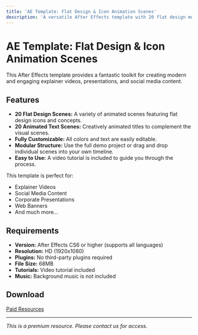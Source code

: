 ```yaml
---
title: 'AE Template: Flat Design & Icon Animation Scenes'
description: 'A versatile After Effects template with 20 flat design motion graphics scenes and 20 animated text scenes. Fully customizable and easy to use.'
---
```


# AE Template: Flat Design & Icon Animation Scenes

This After Effects template provides a fantastic toolkit for creating modern and engaging explainer videos, presentations, and social media content.

## Features

*   **20 Flat Design Scenes:** A variety of animated scenes featuring flat design icons and concepts.
*   **20 Animated Text Scenes:** Creatively animated titles to complement the visual scenes.
*   **Fully Customizable:** All colors and text are easily editable.
*   **Modular Structure:** Use the full demo project or drag and drop individual scenes into your own timeline.
*   **Easy to Use:** A video tutorial is included to guide you through the process.

This template is perfect for:

*   Explainer Videos
*   Social Media Content
*   Corporate Presentations
*   Web Banners
*   And much more...

## Requirements

*   **Version:** After Effects CS6 or higher (supports all languages)
*   **Resolution:** HD (1920x1080)
*   **Plugins:** No third-party plugins required
*   **File Size:** 68MB
*   **Tutorials:** Video tutorial included
*   **Music:** Background music is not included

## Download

[Paid Resources](https://wa.me/8613237610083)

---

*This is a premium resource. Please contact us for access.*
